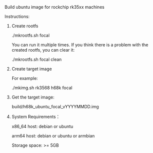 Build ubuntu image for rockchip rk35xx machines

Instructions:

1. Create rootfs
  
      ./mkrootfs.sh focal
  
      You can run it multiple times. If you think there is a problem with the created rootfs, you can clear it:
  
      ./mkrootfs.sh focal clean

2. Create target image

      For example:
  
      ./mkimg.sh rk3568 h68k focal

3. Get the target image:
  
      build/h68k_ubuntu_focal_vYYYYMMDD.img

4. System Requirements：

      x86_64 host: debian or ubuntu
      
      arm64 host: debian or ubuntu or armbian
      
      Storage space: >= 5GB
